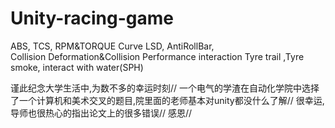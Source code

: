 # Unity-racing-game

ABS,     TCS,           RPM&TORQUE Curve
LSD,         AntiRollBar,         
Collision Deformation&Collision Performance interaction
Tyre trail             ,Tyre smoke,                    interact with water(SPH)



谨此纪念大学生活中,为数不多的幸运时刻//
一个电气的学渣在自动化学院中选择了一个计算机和美术交叉的题目,院里面的老师基本对unity都没什么了解//
很幸运,导师也很热心的指出论文上的很多错误//
感恩//
